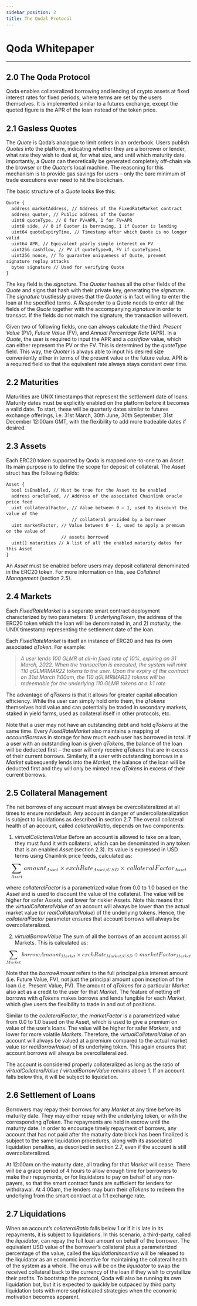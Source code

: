 ```yaml
---
sidebar_position: 2
title: The Qodal Protocol
---
```


# Qoda Whitepaper

---

## 2.0 The Qoda Protocol

Qoda enables collateralized borrowing and lending of crypto assets at fixed interest rates for fixed periods, where terms are set by the users themselves. It is implemented similar to a futures exchange, except the quoted figure is the APR of the loan instead of the token price.

## 2.1 Gasless Quotes

The *Quote* is Qoda’s analogue to limit orders in an orderbook. Users publish *Quotes* into the platform, indicating whether they are a borrower or lender, what rate they wish to deal at, for what size, and until which maturity date. Importantly, a *Quote* can theoretically be generated completely off-chain via the browser or the *Quoter’s* local machine. The reasoning for this mechanism is to provide gas savings for users – only the bare minimum of trade executions ever need to hit the blockchain.

The basic structure of a *Quote* looks like this:

```
Quote {
  address marketAddress, // Address of the FixedRateMarket contract
  address quoter, // Public address of the Quoter
  uint8 quoteType, // 0 for PV+APR, 1 for FV+APR
  uint8 side, // 0 if Quoter is borrowing, 1 if Quoter is lending
  uint64 quoteExpiryTime, // Timestamp after which Quote is no longer valid
  uint64 APR, // Equivalent yearly simple interest on PV
  uint256 cashflow, // PV if quoteType=0, FV if quoteType=1
  uint256 nonce, // To guarantee uniqueness of Quote, prevent signature replay attacks
  bytes signature // Used for verifying Quote
}
```

The key field is the *signature*. The *Quoter* hashes all the other fields of the *Quote* and signs that hash with their private key, generating the *signature*. The *signature* trustlessly proves that the *Quoter* is in fact willing to enter the loan at the specified terms. A *Responder* to a *Quote* needs to enter all the fields of the *Quote* together with the accompanying *signature* in order to transact. If the fields do not match the signature, the transaction will revert.

Given two of following fields, one can always calculate the third: *Present Value* (PV), *Future Value* (FV), and *Annual Percentage Rate* (APR). In a *Quote*, the user is required to input the APR and a *cashflow* value, which can either represent the PV or the FV. This is determined by the *quoteType* field. This way, the *Quoter* is always able to input his desired size conveniently either in terms of the present value or the future value. APR is a required field so that the equivalent rate always stays constant over time.

## 2.2 Maturities

Maturities are UNIX timestamps that represent the settlement date of loans. Maturity dates must be explicitly enabled on the platform before it becomes a valid date. To start, these will be quarterly dates similar to futures exchange offerings, i.e. 31st March, 30th June, 30th September, 31st December 12:00am GMT, with the flexibility to add more tradeable dates if desired.

## 2.3 Assets

Each ERC20 token supported by Qoda is mapped one-to-one to an *Asset*. Its main purpose is to define the scope for deposit of collateral. The *Asset* struct has the following fields:

```
Asset {
  bool isEnabled, // Must be true for the Asset to be enabled
  address oracleFeed, // Address of the associated Chainlink oracle price feed
  uint collateralFactor, // Value between 0 – 1, used to discount the value of the
                         // collateral provided by a borrower
  uint marketFactor, // Value between 0 - 1, used to apply a premium on the value of
                     // assets borrowed 
  uint[] maturities // A list of all the enabled maturity dates for this Asset 
}
```

An *Asset* must be enabled before users may deposit collateral denominated in the ERC20 token. For more information on this, see *Collateral Management* (section 2.5).

## 2.4 Markets

Each *FixedRateMarket* is a separate smart contract deployment characterized by two parameters: 1) *underlyingToken*, the address of the ERC20 token which the loan will be denominated in, and 2) *maturity*, the UNIX timestamp representing the settlement date of the loan.

Each *FixedRateMarket* is itself an instance of ERC20 and has its own associated *qToken*. For example:

> *A user lends 100 GLMR at all-in fixed rate of 10%, expiring on 31 March, 2022. When the transaction is executed, the system will mint 110 qGLMRMAR22 tokens to the user. Upon the expiry of the contract on 31st March 1:00am, the 110 qGLMRMAR22 tokens will be redeemable for the underlying 110 GLMR tokens at a 1:1 rate.*

The advantage of *qTokens* is that it allows for greater capital allocation efficiency. While the user can simply hold onto them, the *qTokens* themselves hold value and can potentially be traded in secondary markets, staked in yield farms, used as collateral itself in other protocols, etc.

Note that a user may not have an outstanding debt and hold *qTokens* at the same time. Every *FixedRateMarket* also maintains a mapping of *accountBorrows* in storage for how much each user has borrowed in total. If a user with an outstanding loan is given *qTokens*, the balance of the loan will be deducted first – the user will only receive *qTokens* that are in excess of their current borrows. Similarly, if a user with outstanding borrows in a *Market* subsequently lends into the *Market*, the balance of the loan will be deducted first and they will only be minted new *qTokens* in excess of their current borrows.

## 2.5 Collateral Management

The net borrows of any account must always be overcollateralized at all times to ensure nondefault. Any account in danger of undercollateralization is subject to liquidations as described in section 2.7. The overall collateral health of an account, called *collateralRatio*, depends on two components:

1. *virtualCollateralValue* Before an account is allowed to take on a loan, they must fund it with collateral, which can be denominated in any token that is an enabled *Asset* (section 2.3). Its value is expressed in USD terms using Chainlink price feeds, calculated as:

<center>
  <img src="/img/whitepaper/qoda-protocol/eq1.png"></img>
</center>

where *collateralFactor* is a parametrized value from 0.0 to 1.0 based on the *Asset* and is used to discount the value of the collateral. The value will be higher for safer Assets, and lower for riskier Assets. Note this means that the *virtualCollateralValue* of an account will always be lower than the actual market value (or *realCollateralValue*) of the underlying tokens. Hence, the *collateralFactor* parameter ensures that account borrows will always be overcollateralized.

2. *virtualBorrowValue* The sum of all the borrows of an account across all Markets. This is calculated as:

<center>
  <img src="/img/whitepaper/qoda-protocol/eq2.png"></img>
</center>

Note that the *borrowAmount* refers to the full principal plus interest amount (i.e. Future Value, FV), not just the principal amount upon inception of the loan (i.e. Present Value, PV). The amount of *qTokens* for a particular *Market* also act as a credit to the user for that *Market*. The feature of netting off borrows with *qTokens* makes borrows and lends fungible for each *Market*, which give users the flexibility to trade in and out of positions.

Similar to the *collateralFactor*, the *marketFactor* is a parametrized value from 0.0 to 1.0 based on the Asset, which is used to give a premium on value of the user’s loans. The value will be higher for safer *Markets*, and lower for more volatile *Markets*. Therefore, the *virtualCollateralValue* of an account will always be valued at a premium compared to the actual market value (or *realBorrowValue*) of its underlying token. This again ensures that account borrows will always be overcollateralized.

The account is considered properly collateralized as long as the ratio of *virtualCollateralValue* / *virtualBorrowValue* remains above 1. If an account falls below this, it will be subject to liquidation.

## 2.6 Settlement of Loans

Borrowers may repay their borrows for any *Market* at any time before its maturity date. They may either repay with the underlying token, or with the corresponding *qToken*. The repayments are held in escrow until the maturity date. In order to encourage timely repayment of borrows, any account that has not paid after the maturity date block has been finalized is subject to the same liquidation procedures, along with its associated liquidation penalties, as described in section 2.7, even if the account is still overcollateralized.

At 12:00am on the maturity date, all trading for that *Market* will cease. There will be a grace period of 4 hours to allow enough time for borrowers to make their repayments, or for liquidators to pay on behalf of any non-payers, so that the smart contract funds are sufficient for lenders for withdrawal. At 4:00am, the lenders may burn their *qTokens* to redeem the underlying from the smart contract at a 1:1 exchange rate.

## 2.7 Liquidations

When an account’s *collateralRatio* falls below 1 or if it is late in its repayments, it is subject to liquidations. In this scenario, a third-party, called the *liquidator*, can repay the full loan amount on behalf of the borrower. The equivalent USD value of the borrower’s collateral plus a parameterized percentage of the value, called the *liquidationIncentive* will be released to the liquidator as an economic incentive for maintaining the collateral health of the system as a whole. The onus will be on the *liquidator* to swap the received collateral back to the currency of the loan if they wish to crystallize their profits. To bootstrap the protocol, Qoda will also be running its own liquidation bot, but it is expected to quickly be outpaced by third party liquidation bots with more sophisticated strategies when the economic motivation becomes apparent.